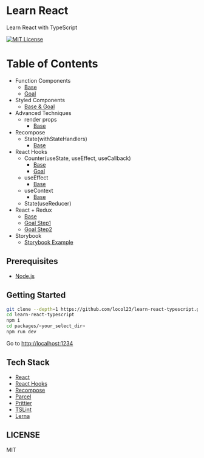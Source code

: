 # Learn React

Learn React with TypeScript

[![MIT License](http://img.shields.io/badge/license-MIT-blue.svg?style=flat)](LICENSE)

# Table of Contents
- Function Components
  - [Base](https://github.com/locol23/learn-react-typescript/tree/master/packages/function-components-base)
  - [Goal](https://github.com/locol23/learn-react-typescript/tree/master/packages/function-components-goal)
- Styled Components
    - [Base & Goal](https://github.com/locol23/learn-react-typescript/tree/master/packages/styled-components)
- Advanced Techniques
  - render props
    - [Base](./packages/render-props-base)
- Recompose
  - State(withStateHandlers)
    - [Base](https://github.com/locol23/learn-react-typescript/tree/master/packages/recompose-state-base)
- React Hooks
  - Counter(useState, useEffect, useCallback)
    - [Base](https://github.com/locol23/learn-react-typescript/tree/master/packages/hooks-state-base)
    - [Goal](https://github.com/locol23/learn-react-typescript/tree/master/packages/hooks-state-goal)
  - useEffect
    - [Base](./packages/hooks-use-effect-base)
  - useContext
    - [Base](./packages/hooks-use-context-base)
  - State(useReducer)
- React + Redux
  - [Base](https://github.com/locol23/learn-react-typescript/tree/master/packages/redux-base)
  - [Goal Step1](https://github.com/locol23/learn-react-typescript/tree/master/packages/redux-goal-step1)
  - [Goal Step2](https://github.com/locol23/learn-react-typescript/tree/master/packages/redux-goal-step2)
- Storybook
  - [Storybook Example](https://github.com/locol23/learn-react-typescript/tree/master/packages/storybook)

## Prerequisites

- [Node.js](https://nodejs.org/en/)

## Getting Started

```bash
git clone --depth=1 https://github.com/locol23/learn-react-typescript.git
cd learn-react-typescript
npm i
cd packages/<your_select_dir>
npm run dev
```

Go to [http://localhost:1234](http://localhost:1234)

## Tech Stack

- [React](https://reactjs.org/)
- [React Hooks](https://reactjs.org/docs/hooks-overview.html)
- [Recompose](https://github.com/acdlite/recompose)
- [Parcel](https://parceljs.org/)
- [Prittier](https://prettier.io/)
- [TSLint](https://palantir.github.io/tslint/)
- [Lerna](https://lernajs.io/)

## LICENSE

MIT
